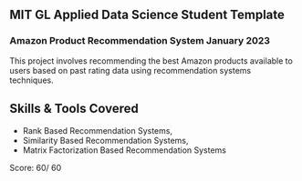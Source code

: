 ## MIT GL Applied Data Science Student Template

### Amazon Product Recommendation System January 2023

This project involves recommending the best Amazon products available to users based on past rating data using recommendation systems techniques. 

## Skills & Tools Covered
* Rank Based Recommendation Systems, 
* Similarity Based Recommendation Systems, 
* Matrix Factorization Based Recommendation Systems

Score: 60/ 60
